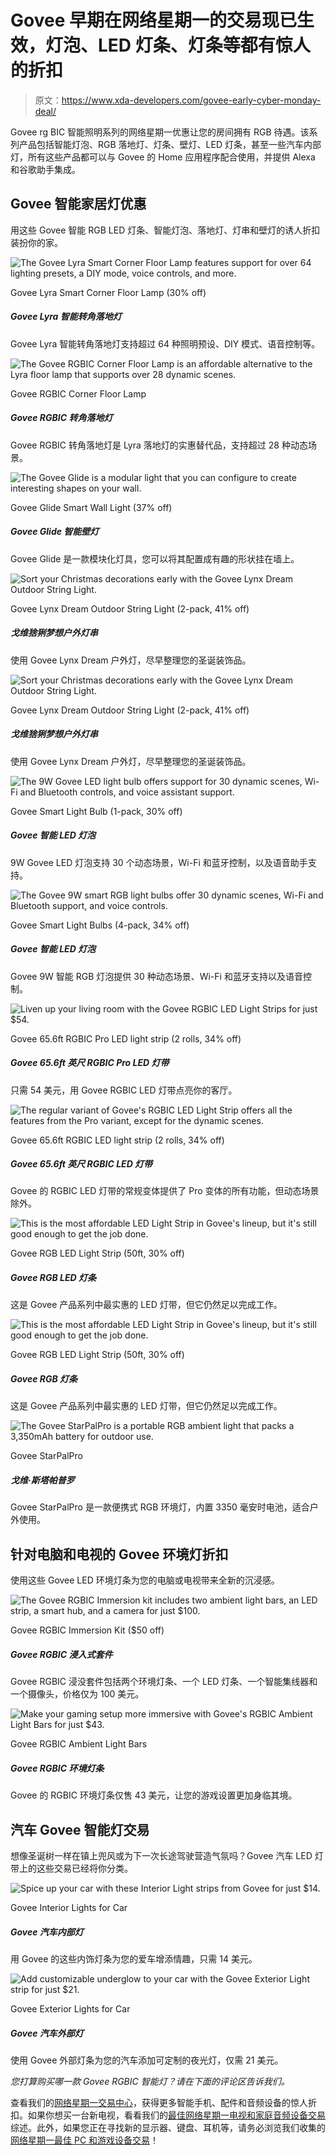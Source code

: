 # Govee 早期在网络星期一的交易现已生效，灯泡、LED 灯条、灯条等都有惊人的折扣

> 原文：<https://www.xda-developers.com/govee-early-cyber-monday-deal/>

Govee rg BIC 智能照明系列的网络星期一优惠让您的房间拥有 RGB 待遇。该系列产品包括智能灯泡、RGB 落地灯、灯条、壁灯、LED 灯条，甚至一些汽车内部灯，所有这些产品都可以与 Govee 的 Home 应用程序配合使用，并提供 Alexa 和谷歌助手集成。

## Govee 智能家居灯优惠

用这些 Govee 智能 RGB LED 灯条、智能灯泡、落地灯、灯串和壁灯的诱人折扣装扮你的家。

 <picture>![The Govee Lyra Smart Corner Floor Lamp features support for over 64 lighting presets, a DIY mode, voice controls, and more.](img/66cf7fbfd8b7e226cc5a36c80ad21f29.png)</picture> 

Govee Lyra Smart Corner Floor Lamp (30% off)

##### Govee Lyra 智能转角落地灯

Govee Lyra 智能转角落地灯支持超过 64 种照明预设、DIY 模式、语音控制等。

 <picture>![The Govee RGBIC Corner Floor Lamp is an affordable alternative to the Lyra floor lamp that supports over 28 dynamic scenes.](img/1c7ec6e929efc0b2eaea171ec073d150.png)</picture> 

Govee RGBIC Corner Floor Lamp

##### Govee RGBIC 转角落地灯

Govee RGBIC 转角落地灯是 Lyra 落地灯的实惠替代品，支持超过 28 种动态场景。

 <picture>![The Govee Glide is a modular light that you can configure to create interesting shapes on your wall.](img/101f91e6d47c1cb0ba82ee20aeb3b754.png)</picture> 

Govee Glide Smart Wall Light (37% off)

##### Govee Glide 智能壁灯

Govee Glide 是一款模块化灯具，您可以将其配置成有趣的形状挂在墙上。

 <picture>![Sort your Christmas decorations early with the Govee Lynx Dream Outdoor String Light.](img/514c46628302df88d7654bf5b47baea0.png)</picture> 

Govee Lynx Dream Outdoor String Light (2-pack, 41% off)

##### 戈维猞猁梦想户外灯串

使用 Govee Lynx Dream 户外灯，尽早整理您的圣诞装饰品。

 <picture>![Sort your Christmas decorations early with the Govee Lynx Dream Outdoor String Light.](img/514c46628302df88d7654bf5b47baea0.png)</picture> 

Govee Lynx Dream Outdoor String Light (2-pack, 41% off)

##### 戈维猞猁梦想户外灯串

使用 Govee Lynx Dream 户外灯，尽早整理您的圣诞装饰品。

 <picture>![The 9W Govee LED light bulb offers support for 30 dynamic scenes, Wi-Fi and Bluetooth controls, and voice assistant support.](img/cebc14e906d15ac7c51b325943bff2be.png)</picture> 

Govee Smart Light Bulb (1-pack, 30% off)

##### Govee 智能 LED 灯泡

9W Govee LED 灯泡支持 30 个动态场景，Wi-Fi 和蓝牙控制，以及语音助手支持。

 <picture>![The Govee 9W smart RGB light bulbs offer 30 dynamic scenes, Wi-Fi and Bluetooth support, and voice controls.](img/5a62b1eddc449f5d91e3095751cea867.png)</picture> 

Govee Smart Light Bulbs (4-pack, 34% off)

##### Govee 智能 LED 灯泡

Govee 9W 智能 RGB 灯泡提供 30 种动态场景、Wi-Fi 和蓝牙支持以及语音控制。

 <picture>![Liven up your living room with the Govee RGBIC LED Light Strips for just $54.](img/29812ee093974d633326fd9d9f0644bc.png)</picture> 

Govee 65.6ft RGBIC Pro LED light strip (2 rolls, 34% off)

##### Govee 65.6ft 英尺 RGBIC Pro LED 灯带

只需 54 美元，用 Govee RGBIC LED 灯带点亮你的客厅。

 <picture>![The regular variant of Govee's RGBIC LED Light Strip offers all the features from the Pro variant, except for the dynamic scenes.](img/472c69ac73bdbfed90124a74d62cc1bd.png)</picture> 

Govee 65.6ft RGBIC LED light strip (2 rolls, 34% off)

##### Govee 65.6ft 英尺 RGBIC LED 灯带

Govee 的 RGBIC LED 灯带的常规变体提供了 Pro 变体的所有功能，但动态场景除外。

 <picture>![This is the most affordable LED Light Strip in Govee's lineup, but it's still good enough to get the job done.](img/5aaa5f666c6c0cbb8aefa439bff75c00.png)</picture> 

Govee RGB LED Light Strip (50ft, 30% off)

##### Govee RGB LED 灯条

这是 Govee 产品系列中最实惠的 LED 灯带，但它仍然足以完成工作。

 <picture>![This is the most affordable LED Light Strip in Govee's lineup, but it's still good enough to get the job done.](img/5aaa5f666c6c0cbb8aefa439bff75c00.png)</picture> 

Govee RGB LED Light Strip (50ft, 30% off)

##### Govee RGB 灯条

这是 Govee 产品系列中最实惠的 LED 灯带，但它仍然足以完成工作。

 <picture>![The Govee StarPalPro is a portable RGB ambient light that packs a 3,350mAh battery for outdoor use.](img/fc547e8ea202f18dd0e22351543cc1f0.png)</picture> 

Govee StarPalPro

##### 戈维·斯塔帕普罗

Govee StarPalPro 是一款便携式 RGB 环境灯，内置 3350 毫安时电池，适合户外使用。

## 针对电脑和电视的 Govee 环境灯折扣

使用这些 Govee LED 环境灯条为您的电脑或电视带来全新的沉浸感。

 <picture>![The Govee RGBIC Immersion kit includes two ambient light bars, an LED strip, a smart hub, and a camera for just $100.](img/4533728cfb6c5251bfb159e8c334bb9e.png)</picture> 

Govee RGBIC Immersion Kit ($50 off)

##### Govee RGBIC 浸入式套件

Govee RGBIC 浸没套件包括两个环境灯条、一个 LED 灯条、一个智能集线器和一个摄像头，价格仅为 100 美元。

 <picture>![Make your gaming setup more immersive with Govee's RGBIC Ambient Light Bars for just $43.](img/eccc5f5cd86bcb3330b2366ef3843045.png)</picture> 

Govee RGBIC Ambient Light Bars

##### Govee RGBIC 环境灯条

Govee 的 RGBIC 环境灯条仅售 43 美元，让您的游戏设置更加身临其境。

## 汽车 Govee 智能灯交易

想像圣诞树一样在镇上兜风或为下一次长途驾驶营造气氛吗？Govee 汽车 LED 灯带上的这些交易已经将你分类。

 <picture>![Spice up your car with these Interior Light strips from Govee for just $14.](img/cee88b07c8838536e33965d1a4c54608.png)</picture> 

Govee Interior Lights for Car

##### Govee 汽车内部灯

用 Govee 的这些内饰灯条为您的爱车增添情趣，只需 14 美元。

 <picture>![Add customizable underglow to your car with the Govee Exterior Light strip for just $21.](img/fb3d15ecd29bc2666b16b3088a8ddc69.png)</picture> 

Govee Exterior Lights for Car

##### Govee 汽车外部灯

使用 Govee 外部灯条为您的汽车添加可定制的夜光灯，仅需 21 美元。

*您打算购买哪一款 Govee RGBIC 智能灯？请在下面的评论区告诉我们。*

查看我们的[网络星期一交易中心](https://www.xda-developers.com/black-friday/)，获得更多智能手机、配件和音频设备的惊人折扣。如果你想买一台新电视，看看我们的[最佳网络星期一电视和家庭音频设备交易](https://www.xda-developers.com/best-black-friday-tv-audio-deals/)综述。此外，如果您正在寻找新的显示器、键盘、耳机等，请务必浏览我们收集的[网络星期一最佳 PC 和游戏设备交易](https://www.xda-developers.com/best-black-friday-pc-gaming-deals/)！